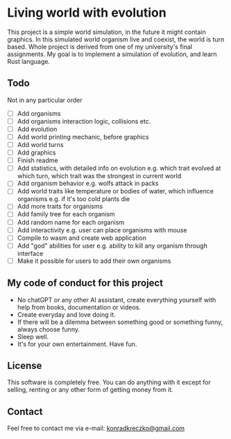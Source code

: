 # Living world with evolution

This project is a simple world simulation, in the future it might contain graphics. In this simulated world organism live and coexist, the world is turn based. Whole project is derived from one of my university's final assignments. My goal is to implement a simulation of evolution, and learn Rust language.

## Todo

Not in any particular order

- [ ] Add organisms
- [ ] Add organisms interaction logic, collisions etc.
- [ ] Add evolution
- [ ] Add world printing mechanic, before graphics
- [ ] Add world turns
- [ ] Add graphics
- [ ] Finish readme
- [ ] Add statistics, with detailed info on evolution e.g. which trait evolved at which turn, which trait was the strongest in current world
- [ ] Add organism behavior e.g. wolfs attack in packs
- [ ] Add world traits like temperature or bodies of water, which influence organisms e.g. if it's too cold plants die
- [ ] Add more traits for organisms
- [ ] Add family tree for each organism
- [ ] Add random name for each organism
- [ ] Add interactivity e.g. user can place organisms with mouse
- [ ] Compile to wasm and create web application
- [ ] Add "god" abilities for user e.g. ability to kill any organism through interface
- [ ] Make it possible for users to add their own organisms

## My code of conduct for this project

- No chatGPT or any other AI assistant, create everything yourself with help from books, documentation or videos.
- Create everyday and love doing it.
- If there will be a dilemma between something good or something funny, always choose funny.
- Sleep well.
- It's for your own entertainment. Have fun.

## License

This software is completely free. You can do anything with it except for selling, renting or any other form of getting money from it.

## Contact

Feel free to contact me via e-mail: konradkreczko@gmail.com
